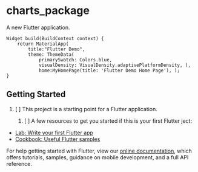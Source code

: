 # charts_package

A new Flutter application.

    Widget build(BuildContext context) { 
        return MaterialApp( 
            title:"Flutter Demo", 
            theme: ThemeData( 
                primarySwatch: Colors.blue,
                visualDensity: VisualDensity.adaptivePlatformDensity, ), 
                home:MyHomePage(title: 'Flutter Demo Home Page'), );
    }  

## Getting Started

1. [ ] This project is a starting point for a Flutter application.

   1. [ ] A few resources to get you started if this is your first Flutter
   ject:

- [Lab: Write your first Flutter app](https://flutter.dev/docs/get-started/codelab)
- [Cookbook: Useful Flutter samples](https://flutter.dev/docs/cookbook)

For help getting started with Flutter, view our
[online documentation](https://flutter.dev/docs), which offers
tutorials, samples, guidance on mobile development, and a full API
reference.
